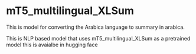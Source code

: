 # mT5_multilingual_XLSum
This is model for converting the Arabica language to summary in arabica. 

This is NLP based model that uses mT5_multilingual_XLSum as a pretrained model this is avaialbe in hugging face

